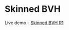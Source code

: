 Skinned BVH
===========

Live demo - [Skinned BVH R1](http://jaanga.github.io/cookbook/bvh-skinned/r1/index.html])